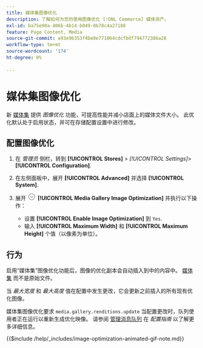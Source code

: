 ```yaml
---
title: 媒体集图像优化
description: 了解如何为您的使用图像优化 [!DNL Commerce] 媒体资产。
exl-id: ba75e90a-406b-4b14-b049-0b78c4a27188
feature: Page Content, Media
source-git-commit: a93e96353f4be0e771064cdcfbdf794772386a28
workflow-type: tm+mt
source-wordcount: '174'
ht-degree: 0%

---
```


# 媒体集图像优化

新 [媒体集](media-gallery.md) 提供 _图像优化_ 功能，可提高性能并减小店面上的媒体文件大小。 此优化默认处于启用状态，并可在存储配置设置中进行修改。

## 配置图像优化

1. 在 _管理员_ 侧栏，转到 **[!UICONTROL Stores]** > _[!UICONTROL Settings]_>**[!UICONTROL Configuration]**.

1. 在左侧面板中，展开 **[!UICONTROL Advanced]** 并选择 **[!UICONTROL System]**.

1. 展开 ![扩展选择器](../assets/icon-display-expand.png) **[!UICONTROL Media Gallery Image Optimization]** 并执行以下操作：

   - 设置 **[!UICONTROL Enable Image Optimization]** 到 `Yes`.
   - 输入 **[!UICONTROL Maximum Width]** 和 **[!UICONTROL Maximum Height]** 个值（以像素为单位）。

## 行为

启用“媒体集”图像优化功能后，图像的优化副本会自动插入到中的内容中。 [媒体集](media-gallery.md) 而不是原始文件。

当 _最大宽度_ 和 _最大高度_ 值在配置中发生更改，它会更新之前插入的所有现有优化图像。

媒体集图像优化要求 `media.gallery.renditions.update` 当配置更改时，队列使用者正在运行以重新生成优化映像。 请参阅 [管理消息队列](https://experienceleague.adobe.com/docs/commerce-operations/configuration-guide/message-queues/manage-message-queues.html) 在 _配置指南_ 以了解更多详细信息。

{{$include /help/_includes/image-optimization-animated-gif-note.md}}
